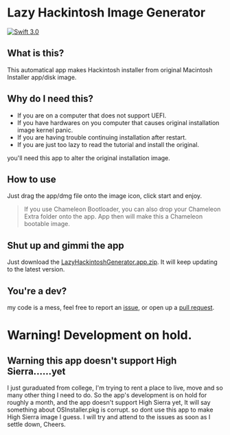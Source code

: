 # Lazy Hackintosh Image Generator
[![Swift 3.0](https://img.shields.io/badge/Swift-3.0-orange.svg?style=flat)](https://swift.org)
## What is this?
This automatical app makes Hackintosh installer from original Macintosh Installer app/disk image.
## Why do I need this?
* If you are on a computer that does not support UEFI.
* If you have hardwares on you computer that causes original installation image kernel panic.
* If you are having trouble continuing installation after restart.
* If you are just too lazy to read the tutorial and install the original.

you'll need this app to alter the original installation image.

## How to use
Just drag the app/dmg file onto the image icon, click start and enjoy.
>If you use Chameleon Bootloader, you can also drop your Chameleon Extra folder onto the app. App then will make this a Chameleon bootable image.

## Shut up and gimmi the app
Just download the [LazyHackintoshGenerator.app.zip](https://raw.githubusercontent.com/arslan2012/Lazy-Hackintosh-Image-Generator/master/LazyHackintoshGenerator.app.zip). It will keep updating to the latest version.

## You're a dev?
my code is a mess, feel free to report an [issue](https://github.com/arslan2012/Lazy-Hackintosh-Image-Generator/issues/new), or open up a [pull request](https://github.com/arslan2012/Lazy-Hackintosh-Image-Generator/compare).

# Warning! Development on hold.
## Warning this app doesn't support High Sierra......yet
I just guraduated from college, I'm trying to rent a place to live, move and so many other thing I need to do.
So the app's development is on hold for roughly a month, and the app doesn't support High Sierra yet, It will say something about OSInstaller.pkg is corrupt. so dont use this app to make High Sierra image I guess.
I will try and attend to the issues as soon as I settle down, Cheers.
